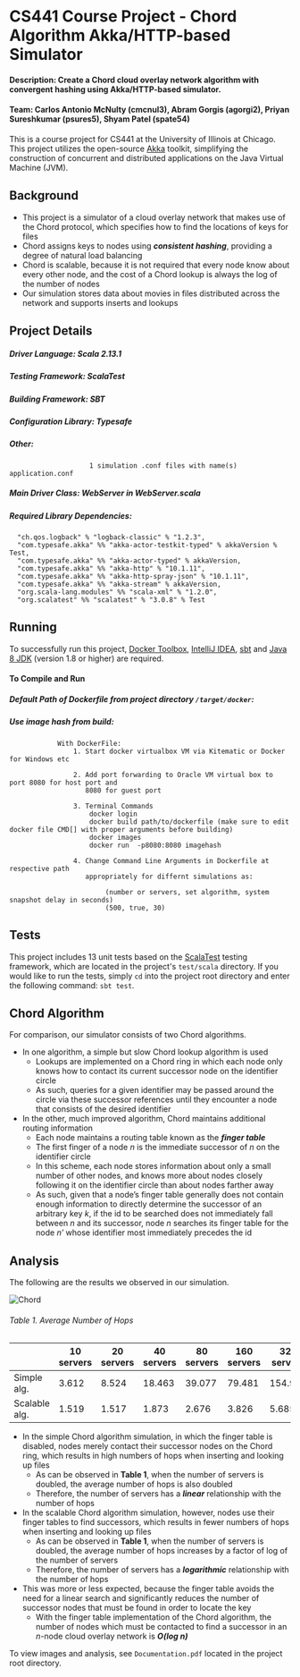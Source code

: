# CS441 Course Project - Chord Algorithm Akka/HTTP-based Simulator
#### Description: Create a Chord cloud overlay network algorithm with convergent hashing using Akka/HTTP-based simulator.
#### Team: Carlos Antonio McNulty (cmcnul3), Abram Gorgis (agorgi2), Priyan Sureshkumar (psures5), Shyam Patel (spate54)
This is a course project for CS441 at the University of Illinois at Chicago.
This project utilizes the open-source [Akka](https://akka.io) toolkit, simplifying the construction of concurrent and distributed applications on the Java Virtual Machine (JVM).


## Background
- This project is a simulator of a cloud overlay network that makes use of the Chord protocol, which specifies how to find the locations of keys for files
- Chord assigns keys to nodes using ***consistent hashing***, providing a degree of natural load balancing
- Chord is scalable, because it is not required that every node know about every other node, and the cost of a Chord lookup is always the log of the number of nodes
- Our simulation stores data about movies in files distributed across the network and supports inserts and lookups

## Project Details
##### Driver Language:          Scala 2.13.1
##### Testing Framework:        ScalaTest
##### Building Framework:       SBT
##### Configuration Library:    Typesafe
##### Other:                    
                        1 simulation .conf files with name(s) application.conf

##### Main Driver Class:        WebServer in WebServer.scala

##### Required Library Dependencies:
```
  "ch.qos.logback" % "logback-classic" % "1.2.3",
  "com.typesafe.akka" %% "akka-actor-testkit-typed" % akkaVersion % Test,
  "com.typesafe.akka" %% "akka-actor-typed" % akkaVersion,
  "com.typesafe.akka" %% "akka-http" % "10.1.11",
  "com.typesafe.akka" %% "akka-http-spray-json" % "10.1.11",
  "com.typesafe.akka" %% "akka-stream" % akkaVersion,
  "org.scala-lang.modules" %% "scala-xml" % "1.2.0",
  "org.scalatest" %% "scalatest" % "3.0.8" % Test
```

## Running
To successfully run this project, [Docker Toolbox](https://docs.docker.com/toolbox), [IntelliJ IDEA](https://www.jetbrains.com/idea), [sbt](https://docs.scala-lang.org/getting-started/sbt-track/getting-started-with-scala-and-sbt-on-the-command-line.html) and [Java 8 JDK](https://www.oracle.com/technetwork/java/javase/downloads/index.html) (version 1.8 or higher) are required.

#### To Compile and Run 
##### Default Path of Dockerfile from project directory `/target/docker`: 
##### Use image hash from build:
                With DockerFile:
                    1. Start docker virtualbox VM via Kitematic or Docker for Windows etc
                    
                    2. Add port forwarding to Oracle VM virtual box to port 8080 for host port and
                       8080 for guest port
                    
                    3. Terminal Commands
                        docker login
                        docker build path/to/dockerfile (make sure to edit docker file CMD[] with proper arguments before building)
                        docker images
                        docker run  -p8080:8080 imagehash
                        
                    4. Change Command Line Arguments in Dockerfile at respective path
                       appropriately for differnt simulations as:
                       
                            (number or servers, set algorithm, system snapshot delay in seconds)
                            (500, true, 30)


## Tests
This project includes 13 unit tests based on the [ScalaTest](http://www.scalatest.org) testing framework, which are located in the project's `test/scala` directory.
If you would like to run the tests, simply `cd` into the project root directory and enter the following command: `sbt test`.


## Chord Algorithm
For comparison, our simulator consists of two Chord algorithms.

- In one algorithm, a simple but slow Chord lookup algorithm is used
    - Lookups are implemented on a Chord ring in which each node only knows how to contact its current successor node on the identifier circle
    - As such, queries for a given identifier may be passed around the circle via these successor references until they encounter a node that consists of the desired identifier
- In the other, much improved algorithm, Chord maintains additional routing information
    - Each node maintains a routing table known as the ***finger table***
    - The first finger of a node *n* is the immediate successor of *n* on the identifier circle
    - In this scheme, each node stores information about only a small number of other nodes, and knows more about nodes closely following it on the identifier circle than about nodes farther away
    - As such, given that a node’s finger table generally does not contain enough information to directly determine the successor of an arbitrary key *k*, if the id to be searched does not immediately fall between *n* and its successor, node *n* searches its finger table for the node *n’* whose identifier most immediately precedes the id

## Analysis
The following are the results we observed in our simulation.

![Chord](https://bitbucket.org/cmcnul3/carlos_mcnulty_project/raw/f022b0baa933dccec0e82003c380bf6d47a1b02b/images/chord.png)

###### Table 1. Average Number of Hops

|               | 10 servers | 20 servers | 40 servers | 80 servers | 160 servers | 320 servers | 640 servers |
|---------------|------------|------------|------------|------------|-------------|-------------|-------------|
| Simple alg.   |      3.612 |      8.524 |     18.463 |     39.077 |      79.481 |     154.963 |     311.842 |
| Scalable alg. |      1.519 |      1.517 |      1.873 |      2.676 |       3.826 |       5.685 |       9.757 |


- In the simple Chord algorithm simulation, in which the finger table is disabled, nodes merely contact their successor nodes on the Chord ring, which results in high numbers of hops when inserting and looking up files
    - As can be observed in **Table 1**, when the number of servers is doubled, the average number of hops is also doubled
    - Therefore, the number of servers has a ***linear*** relationship with the number of hops
- In the scalable Chord algorithm simulation, however, nodes use their finger tables to find successors, which results in fewer numbers of hops when inserting and looking up files
    - As can be observed in **Table 1**, when the number of servers is doubled, the average number of hops increases by a factor of log of the number of servers
    - Therefore, the number of servers has a ***logarithmic*** relationship with the number of hops
- This was more or less expected, because the finger table avoids the need for a linear search and significantly reduces the number of successor nodes that must be found in order to locate the key
    - With the finger table implementation of the Chord algorithm, the number of nodes which must be contacted to find a successor in an *n*-node cloud overlay network is ***O(log n)***

To view images and analysis, see `Documentation.pdf` located in the project root directory.
